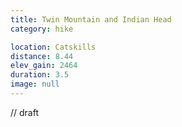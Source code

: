 ```yaml
---
title: Twin Mountain and Indian Head
category: hike

location: Catskills
distance: 8.44
elev_gain: 2464
duration: 3.5
image: null
---
```


// draft